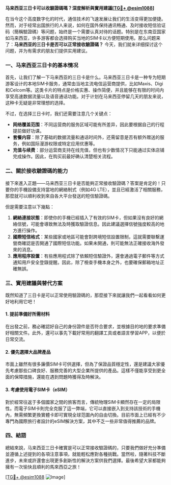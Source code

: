 **马来西亚三日卡可以收驗證碼嗎？深度解析與實用建議[[TG💪+ @esim1088](https://t.me/s/esim1088)]**

在当今这个高度数字化的时代，通信技术的飞速发展让我们的生活变得更加便捷。然而，对于经常出国旅行的人来说，如何在国外保持通讯畅通、及时接收短信验证码（簡稱驗證碼）等问题，始终是一个需要认真对待的话题。特别是在东南亚国家如马来西亚，许多游客都会选择购买当地的SIM卡以方便短期使用。那么问题来了：**马来西亚的三日卡是否可以正常接收驗證碼？** 今天，我们就来详细探讨这个问题，并为有需求的朋友们提供实用建议。

### 一、马来西亚三日卡的基本情况

首先，让我们了解一下马来西亚的三日卡是什么。马来西亚三日卡是一种专为短期游客设计的本地SIM卡服务，通常由当地主流电信运营商提供，比如Maxis、Digi和Celcom等。这类卡片的特点是价格实惠、操作简便，并且能够在有限的时间内享受高速数据流量以及语音通话功能。对于计划在马来西亚停留几天的朋友来说，这种卡无疑是非常理想的选择。

不过，在选择三日卡时，我们还需要注意几个关键点：
- **网络覆盖范围**：不同运营商的服务区域可能有所差异，因此要根据自己的行程提前做好功课。
- **套餐内容**：除了基础的数据流量和通话时间外，还需留意是否有额外赠送的服务，例如国际漫游权限或特定应用优惠等。
- **充值与续费**：部分运营商支持在线充值，但也有少数情况下只能通过实体店铺完成操作。因此，在购买前最好确认清楚相关流程。

### 二、關於接收驗證碼的能力

接下來進入正題——马来西亚三日卡是否能夠正常接收驗證碼？答案是肯定的！只要你的手機設備支持當地的網絡制式（例如4G LTE），並且已經激活了相關服務，那麼就可以順利收到來自各大平台發送的短信驗證碼。

但是需要注意以下幾點：
1. **網絡連接狀態**：即使你的手機已經插入了有效的SIM卡，但如果沒有良好的網絡信號，可能會導致無法及時獲取驗證信息。因此建議選擇信號強度較高的地方進行操作。
2. **國際短信格式**：某些國家或地區可能會對跨境短信設置限制，這就需要聯繫運營商確認是否開通了國際短信功能。如果未開通，則可能無法正確接收海外發來的消息。
3. **應用程序設置**：有些應用程式除了依賴短信驗證外，還會通過電子郵件等方式通知用戶安全登錄提醒。因此，除了檢查手機本身之外，也要確保郵箱地址正確無誤。

### 三、實用建議與替代方案

既然知道了三日卡是可以正常使用驗證碼的，那麼接下來就讓我們一起看看如何更好地利用它吧！

#### 1. 提前準備好所需材料
在出發之前，務必確認好自己的身份證件是否符合要求，並根據目的地的要求準備好相關文件。此外，還可以事先下載好常用的翻譯工具或者語言學習APP，以便於日常交流。

#### 2. 優先選擇大品牌產品
市面上雖然有很多廉價SIM卡可供選擇，但為了保證品質穩定性，還是建議大家優先考慮那些口碑良好、服務完善的大型企業所提供的產品。這樣不僅能享受到更全面的保障措施，還能在遇到問題時獲得及時解決。

#### 3. 考慮使用電子SIM卡（eSIM）
對於經常往返于多個國家之間的旅客而言，傳統物理SIM卡顯然存在一定的局限性。而電子SIM卡則完全克服了這一弊端，它可以直接嵌入到支持該技術的手機內，無需頻繁更換實體卡即可實現全球范圍內的自由切換。目前市面上已經有不少專門為國際旅行者設計的eSIM解決方案，其中不乏一些非常值得推薦的品牌。

### 四、結語

總結來說，马来西亚三日卡確實是可以正常接收驗證碼的，只要我們做好充分準備並遵循上述提到的各項注意事項，就能輕松應對各種挑戰。當然啦，隨著科技不斷進步，未來或許還會出現更多創新性的解決方案供我們選擇。最後希望大家都能夠擁有一次愉快且順利的馬來西亞之旅！

[[TG💪+ @esim1088](https://t.me/s/esim1088) ![Image](https://i.postimg.cc/4NQfJmqS/Snipaste-2025-05-13-00-14-12.png)]
